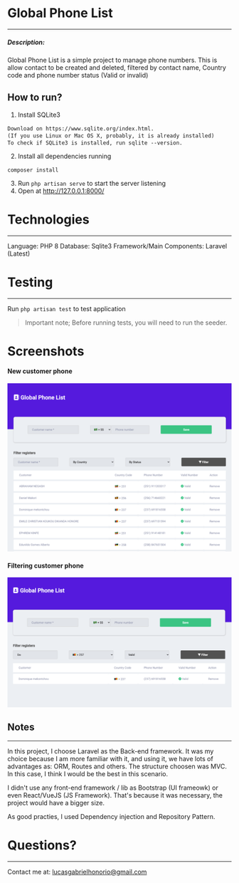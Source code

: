 # Global Phone List
---

##### Description:
Global Phone List is a simple project to manage phone numbers. 
This is allow contact to be created and deleted, filtered by contact name,
Country code and phone number status (Valid or invalid)

## How to run?
1. Install SQLite3
```
Download on https://www.sqlite.org/index.html.
(If you use Linux or Mac OS X, probably, it is already installed)
To check if SQLite3 is installed, run sqlite --version.
```
2. Install all dependencies running
```
composer install
```
3. Run `php artisan serve` to start the server listening
4. Open at http://127.0.0.1:8000/


# Technologies
-----
Language: PHP 8
Database: Sqlite3
Framework/Main Components: Laravel (Latest)

# Testing
-----
Run `php artisan test` to test application
> Important note; Before running tests, you will need to run the seeder.

# Screenshots

#### New customer phone
![Screenshot](screenshot-1.png)

#### Filtering customer phone
![Screenshot](screenshot-2.png)

## Notes
-----
In this project, I choose Laravel as the Back-end framework. It was my choice because I am more familiar with it, and using it, we have lots of advantages as: ORM, Routes and others.
The structure choosen was MVC. In this case, I think I would be the best in this scenario.

I didn't use any front-end framework / lib as Bootstrap (UI frameowk) or even React/VueJS (JS Framework). That's because it was necessary, the project would have a bigger size.

As good practies, I used Dependency injection and Repository Pattern. 


# Questions?
-----
Contact me at: lucasgabrielhonorio@gmail.com